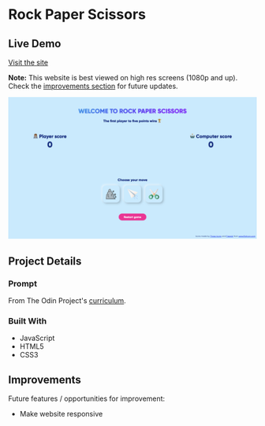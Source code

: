 # Rock Paper Scissors

## Live Demo

[Visit the site](https://currytay.github.io/rock-paper-scissors/)

**Note:** This website is best viewed on high res screens (1080p and up). Check the [improvements section](#improvements) for future updates.

![alt="landing page screenshot"](assets/game-screenshot.png)

## Project Details

### Prompt

From The Odin Project's [curriculum](https://www.theodinproject.com/courses/foundations/lessons/rock-paper-scissors). 

### Built With

- JavaScript
- HTML5
- CSS3

## Improvements

Future features / opportunities for improvement:

- Make website responsive
